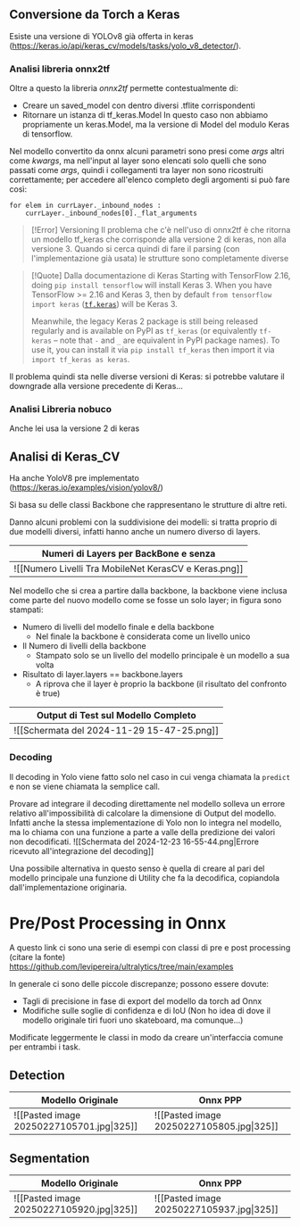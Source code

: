 ## Conversione da Torch a Keras

Esiste una versione di YOLOv8 già offerta in keras (https://keras.io/api/keras_cv/models/tasks/yolo_v8_detector/).

### Analisi libreria onnx2tf

Oltre a questo la libreria _onnx2tf_ permette contestualmente di:

- Creare un saved_model con dentro diversi .tflite corrispondenti
- Ritornare un istanza di tf_keras.Model
  In questo caso non abbiamo propriamente un keras.Model, ma la versione di Model del modulo Keras di tensorflow.

Nel modello convertito da onnx alcuni parametri sono presi come _args_ altri come _kwargs_, ma nell'input al layer sono elencati solo quelli che sono passati come _args_, quindi i collegamenti tra layer non sono ricostruiti correttamente; per accedere all'elenco completo degli argomenti si può fare così:

```
for elem in currLayer._inbound_nodes :
	currLayer._inbound_nodes[0]._flat_arguments
```

> [!Error] Versioning
> Il problema che c'è nell'uso di onnx2tf è che ritorna un modello tf_keras che corrisponde alla versione 2 di keras, non alla versione 3.
> Quando si cerca quindi di fare il parsing (con l'implementazione già usata) le strutture sono completamente diverse

> [!Quote] Dalla documentazione di Keras
> Starting with TensorFlow 2.16, doing `pip install tensorflow` will install Keras 3. When you have TensorFlow >= 2.16 and Keras 3, then by default `from tensorflow import keras` ([`tf.keras`](https://www.tensorflow.org/api_docs/python/tf/keras)) will be Keras 3.
>
> Meanwhile, the legacy Keras 2 package is still being released regularly and is available on PyPI as `tf_keras` (or equivalently `tf-keras` – note that `-` and `_` are equivalent in PyPI package names). To use it, you can install it via `pip install tf_keras` then import it via `import tf_keras as keras`.

Il problema quindi sta nelle diverse versioni di Keras: si potrebbe valutare il downgrade alla versione precedente di Keras...

### Analisi Libreria nobuco

Anche lei usa la versione 2 di keras


## Analisi di Keras_CV

Ha anche YoloV8 pre implementato (https://keras.io/examples/vision/yolov8/)

Si basa su delle classi Backbone che rappresentano le strutture di altre reti.

Danno alcuni problemi con la suddivisione dei modelli: si tratta proprio di due modelli diversi, infatti hanno anche un numero diverso di layers.

| Numeri di Layers per BackBone e senza                 |
| ----------------------------------------------------- |
| ![[Numero Livelli Tra MobileNet KerasCV e Keras.png]] |

Nel modello che si crea a partire dalla backbone, la backbone viene inclusa come parte del nuovo modello come se fosse un solo layer; in figura sono stampati:
- Numero di livelli del modello finale e della backbone
	- Nel finale la backbone è considerata come un livello unico
- Il Numero di livelli della backbone
	- Stampato solo se un livello del modello principale è un modello a sua volta
- Risultato di layer.layers == backbone.layers
	- A riprova che il layer è proprio la backbone (il risultato del confronto è true)

| Output di Test sul Modello Completo        |
| ------------------------------------------ |
| ![[Schermata del 2024-11-29 15-47-25.png]] |
### Decoding
Il decoding in Yolo viene fatto solo nel caso in cui venga chiamata la `predict` e non se viene chiamata la semplice call.

Provare ad integrare il decoding direttamente nel modello solleva un errore relativo all'impossibilità di calcolare la dimensione di Output del modello. Infatti anche la stessa implementazione di Yolo non lo integra nel modello, ma lo chiama con una funzione a parte a valle della predizione dei valori non decodificati.
![[Schermata del 2024-12-23 16-55-44.png|Errore ricevuto all'integrazione del decoding]]

Una possibile alternativa in questo senso è quella di creare al pari del modello principale una funzione di Utility che fa la decodifica, copiandola dall'implementazione originaria.


# Pre/Post Processing in Onnx
A questo link ci sono una serie di esempi con classi di pre e post processing (citare la fonte)
https://github.com/levipereira/ultralytics/tree/main/examples

In generale ci sono delle piccole discrepanze; possono essere dovute:
- Tagli di precisione in fase di export del modello da torch ad Onnx
- Modifiche sulle soglie di confidenza e di IoU (Non ho idea di dove il modello originale tiri fuori uno skateboard, ma comunque...)

Modificate leggermente le classi in modo da creare un'interfaccia comune per entrambi i task.

## Detection

| Modello Originale                         | Onnx PPP                                  |
| ----------------------------------------- | ----------------------------------------- |
| ![[Pasted image 20250227105701.jpg\|325]] | ![[Pasted image 20250227105805.jpg\|325]] |


## Segmentation

| Modello Originale                         | Onnx PPP                                  |
| ----------------------------------------- | ----------------------------------------- |
| ![[Pasted image 20250227105920.jpg\|325]] | ![[Pasted image 20250227105937.jpg\|325]] |
